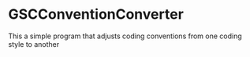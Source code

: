 # GSCConventionConverter

This a simple program that adjusts coding conventions from one coding style to another
